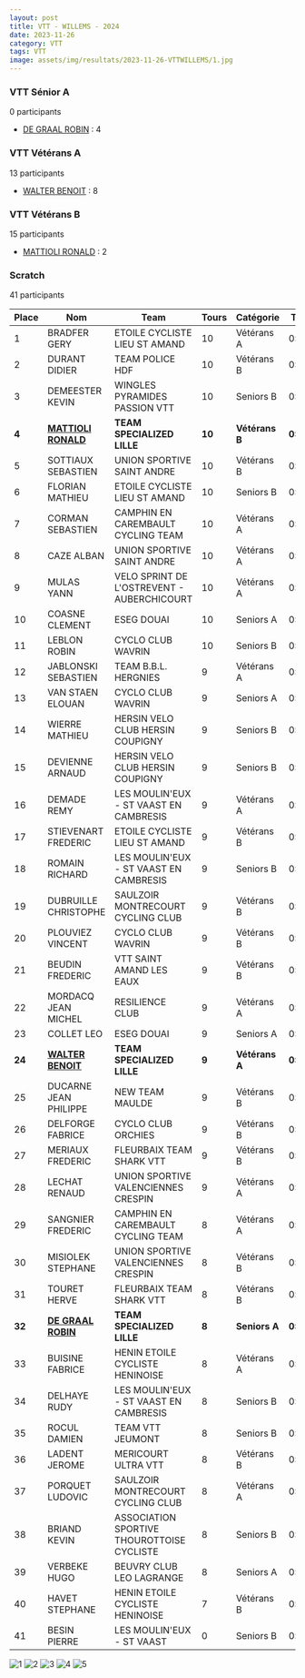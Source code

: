 ```yaml
---
layout: post
title: VTT - WILLEMS - 2024
date: 2023-11-26
category: VTT
tags: VTT
image: assets/img/resultats/2023-11-26-VTTWILLEMS/1.jpg
---
```


### VTT Sénior A
0 participants
- [DE GRAAL ROBIN](https://teamspecializedlille.github.io/coureurs/degraalrobin) : 4

### VTT Vétérans A
13 participants
- [WALTER BENOIT](https://teamspecializedlille.github.io/coureurs/walterbenoit) : 8

### VTT Vétérans B
15 participants
- [MATTIOLI RONALD](https://teamspecializedlille.github.io/coureurs/mattiolironald) : 2

### Scratch
41 participants

| Place | Nom | Team | Tours | Catégorie | Temps |
|---|---|---|---|---|---|
| 1 | BRADFER GERY | ETOILE CYCLISTE LIEU ST AMAND | 10 | Vétérans A | 0:52:2 | 
| 2 | DURANT DIDIER | TEAM POLICE HDF | 10 | Vétérans B | 0:54:1 | 
| 3 | DEMEESTER KEVIN | WINGLES PYRAMIDES PASSION VTT | 10 | Seniors B | 0:54:12 | 
| **4** | **[MATTIOLI RONALD](https://teamspecializedlille.github.io/coureurs/mattiolironald)** | **TEAM SPECIALIZED LILLE** | **10** | **Vétérans B** | **0:55:10** | 
| 5 | SOTTIAUX SEBASTIEN | UNION SPORTIVE SAINT ANDRE | 10 | Vétérans B | 0:55:13 | 
| 6 | FLORIAN MATHIEU | ETOILE CYCLISTE LIEU ST AMAND | 10 | Seniors B | 0:56:20 | 
| 7 | CORMAN SEBASTIEN | CAMPHIN EN CAREMBAULT CYCLING TEAM | 10 | Vétérans A | 0:56:25 | 
| 8 | CAZE ALBAN | UNION SPORTIVE SAINT ANDRE | 10 | Vétérans A | 0:56:34 | 
| 9 | MULAS YANN | VELO SPRINT DE L'OSTREVENT - AUBERCHICOURT | 10 | Vétérans A | 0:57:12 | 
| 10 | COASNE CLEMENT | ESEG DOUAI | 10 | Seniors A | 0:57:21 | 
| 11 | LEBLON ROBIN | CYCLO CLUB WAVRIN | 10 | Seniors B | 0:57:47 | 
| 12 | JABLONSKI SEBASTIEN | TEAM B.B.L. HERGNIES | 9 | Vétérans A | 0:52:14 | 
| 13 | VAN STAEN ELOUAN | CYCLO CLUB WAVRIN | 9 | Seniors A | 0:52:26 | 
| 14 | WIERRE MATHIEU | HERSIN VELO CLUB HERSIN COUPIGNY | 9 | Seniors B | 0:52:45 | 
| 15 | DEVIENNE ARNAUD | HERSIN VELO CLUB HERSIN COUPIGNY | 9 | Seniors B | 0:53:38 | 
| 16 | DEMADE REMY | LES MOULIN'EUX - ST VAAST EN CAMBRESIS | 9 | Vétérans A | 0:54:34 | 
| 17 | STIEVENART FREDERIC | ETOILE CYCLISTE LIEU ST AMAND | 9 | Vétérans B | 0:54:40 | 
| 18 | ROMAIN RICHARD | LES MOULIN'EUX - ST VAAST EN CAMBRESIS | 9 | Seniors B | 0:55:6 | 
| 19 | DUBRUILLE CHRISTOPHE | SAULZOIR MONTRECOURT CYCLING CLUB | 9 | Vétérans B | 0:55:12 | 
| 20 | PLOUVIEZ VINCENT | CYCLO CLUB WAVRIN | 9 | Vétérans B | 0:55:30 | 
| 21 | BEUDIN FREDERIC | VTT SAINT AMAND LES EAUX | 9 | Vétérans B | 0:55:58 | 
| 22 | MORDACQ JEAN MICHEL | RESILIENCE CLUB | 9 | Vétérans A | 0:56:5 | 
| 23 | COLLET LEO | ESEG DOUAI | 9 | Seniors A | 0:56:18 | 
| **24** | **[WALTER BENOIT](https://teamspecializedlille.github.io/coureurs/walterbenoit)** | **TEAM SPECIALIZED LILLE** | **9** | **Vétérans A** | **0:57:38** | 
| 25 | DUCARNE JEAN PHILIPPE | NEW TEAM MAULDE | 9 | Vétérans B | 0:58:33 | 
| 26 | DELFORGE FABRICE | CYCLO CLUB ORCHIES | 9 | Vétérans B | 0:58:49 | 
| 27 | MERIAUX FREDERIC | FLEURBAIX TEAM SHARK VTT | 9 | Vétérans B | 0:58:54 | 
| 28 | LECHAT RENAUD | UNION SPORTIVE VALENCIENNES CRESPIN | 9 | Vétérans A | 0:59:13 | 
| 29 | SANGNIER FREDERIC | CAMPHIN EN CAREMBAULT CYCLING TEAM | 8 | Vétérans A | 0:52:26 | 
| 30 | MISIOLEK STEPHANE | UNION SPORTIVE VALENCIENNES CRESPIN | 8 | Vétérans B | 0:53:17 | 
| 31 | TOURET HERVE | FLEURBAIX TEAM SHARK VTT | 8 | Vétérans B | 0:53:21 | 
| **32** | **[DE GRAAL ROBIN](https://teamspecializedlille.github.io/coureurs/degraalrobin)** | **TEAM SPECIALIZED LILLE** | **8** | **Seniors A** | **0:53:40** | 
| 33 | BUISINE FABRICE | HENIN ETOILE CYCLISTE HENINOISE | 8 | Vétérans A | 0:54:7 | 
| 34 | DELHAYE RUDY | LES MOULIN'EUX - ST VAAST EN CAMBRESIS | 8 | Seniors B | 0:54:22 | 
| 35 | ROCUL DAMIEN | TEAM VTT JEUMONT | 8 | Seniors B | 0:55:44 | 
| 36 | LADENT JEROME | MERICOURT ULTRA VTT | 8 | Vétérans B | 0:55:59 | 
| 37 | PORQUET LUDOVIC | SAULZOIR MONTRECOURT CYCLING CLUB | 8 | Vétérans A | 0:56:23 | 
| 38 | BRIAND KEVIN | ASSOCIATION SPORTIVE THOUROTTOISE CYCLISTE | 8 | Seniors B | 0:57:0 | 
| 39 | VERBEKE HUGO | BEUVRY CLUB LEO LAGRANGE | 8 | Seniors A | 0:57:48 | 
| 40 | HAVET STEPHANE | HENIN ETOILE CYCLISTE HENINOISE | 7 | Vétérans B | 0:52:20 | 
| 41 | BESIN PIERRE | LES MOULIN'EUX - ST VAAST | 0 | Seniors B | 0:38:53 | 

![1](http://teamspecializedlille.github.io/assets/img/resultats/2023-11-26-VTTWILLEMS/1.jpg)
![2](http://teamspecializedlille.github.io/assets/img/resultats/2023-11-26-VTTWILLEMS/2.jpg)
![3](http://teamspecializedlille.github.io/assets/img/resultats/2023-11-26-VTTWILLEMS/3.jpg)
![4](http://teamspecializedlille.github.io/assets/img/resultats/2023-11-26-VTTWILLEMS/4.jpg)
![5](http://teamspecializedlille.github.io/assets/img/resultats/2023-11-26-VTTWILLEMS/5.jpg)
